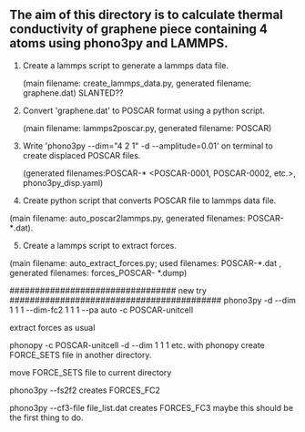 ## The aim of this directory is to calculate thermal conductivity of graphene piece containing 4 atoms using phono3py and LAMMPS.

1. Create a lammps script to generate a lammps data file.
   
   (main filename: create_lammps_data.py, generated filename: graphene.dat) SLANTED??
   
2. Convert 'graphene.dat' to POSCAR format using a python script.

   (main filename: lammps2poscar.py, generated filename: POSCAR)

3. Write 'phono3py --dim="4 2 1" -d --amplitude=0.01' on terminal to create displaced POSCAR files.

   (generated filenames:POSCAR-* <POSCAR-0001, POSCAR-0002, etc.>, phono3py_disp.yaml)

4. Create python script that converts POSCAR file to lammps data file.

(main filename: auto_poscar2lammps.py, generated filenames: POSCAR-*.dat).

5. Create a lammps script to extract forces.

(main filename: auto_extract_forces.py; used filenames: POSCAR-*.dat , generated filenames: forces_POSCAR- *.dump)


################################# new try ##########################################
phono3py -d --dim 1 1 1 --dim-fc2 1 1 1 --pa auto -c POSCAR-unitcell

extract forces as usual

phonopy -c POSCAR-unitcell -d --dim 1 1 1 etc. with phonopy create FORCE_SETS file in another directory.

move FORCE_SETS file to current directory

phono3py --fs2f2 creates FORCES_FC2

phono3py --cf3-file file_list.dat creates FORCES_FC3 maybe this should be the first thing to do.


